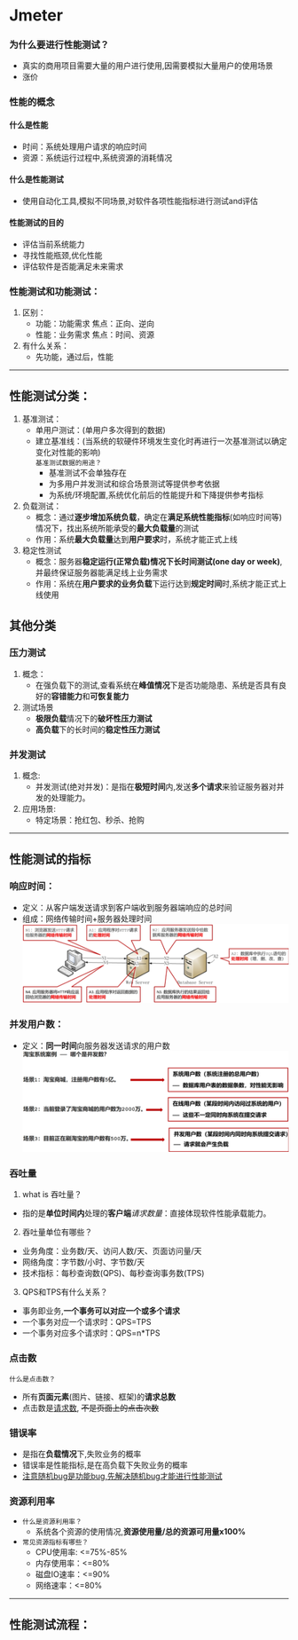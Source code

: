 # Jmeter
### 为什么要进行性能测试？
* 真实的商用项目需要大量的用户进行使用,因需要模拟大量用户的使用场景
* 涨价
### 性能的概念
#### 什么是性能
* 时间：系统处理用户请求的响应时间
* 资源：系统运行过程中,系统资源的消耗情况
#### 什么是性能测试
* 使用自动化工具,模拟不同场景,对软件各项性能指标进行测试and评估
#### 性能测试的目的
* 评估当前系统能力
* 寻找性能瓶颈,优化性能
* 评估软件是否能满足未来需求
### 性能测试和功能测试：
1. 区别：
   * 功能：功能需求 焦点：正向、逆向
   * 性能：业务需求 焦点：时间、资源
2. 有什么关系：
   * 先功能，通过后，性能
***
## 性能测试分类：
1. 基准测试：
   * 单用户测试：(单用户多次得到的数据)
   * 建立基准线：(当系统的软硬件环境发生变化时再进行一次基准测试以确定变化对性能的影响)<br>
   `基准测试数据的用途？`
      * 基准测试不会单独存在
      * 为多用户并发测试和综合场景测试等提供参考依据
      * 为系统/环境配置,系统优化前后的性能提升和下降提供参考指标
2. 负载测试：
   * 概念：通过**逐步增加系统负载**，确定在**满足系统性能指标**(如响应时间等)情况下，找出系统所能承受的**最大负载量**的测试
   * 作用：系统**最大负载量**达到**用户要求**时，系统才能正式上线
3. 稳定性测试
   * 概念：服务器**稳定运行(正常负载)**情况下**长时间测试(one day or week)**,并最终保证服务器能满足线上业务需求
   * 作用：系统在**用户要求的业务负载**下运行达到**规定时间**时,系统才能正式上线使用
## 其他分类
### 压力测试
1. 概念：
   * 在强负载下的测试,查看系统在**峰值情况**下是否功能隐患、系统是否具有良好的**容错能力**和**可恢复能力**
2. 测试场景
   * **极限负载**情况下的**破坏性压力测试**
   * **高负载**下的长时间的**稳定性压力测试**
### 并发测试
1. 概念:
   * 并发测试(绝对并发)：是指在**极短时间**内,发送**多个请求**来验证服务器对并发的处理能力。
2. 应用场景:
   * 特定场景：抢红包、秒杀、抢购
***
## 性能测试的指标
### 响应时间：
* 定义：从客户端发送请求到客户端收到服务器端响应的总时间
* 组成：网络传输时间+服务器处理时间
<br>![img.png](img.png)<br>
### 并发用户数：
* 定义：**同一时间**向服务器发送请求的用户数
<br>![img_1.png](img_1.png)<br>
### 吞吐量
1. what is 吞吐量？
* 指的是**单位时间内**处理的**客户端**_请求数量_：直接体现软件性能承载能力。
2. 吞吐量单位有哪些？
* 业务角度：业务数/天、访问人数/天、页面访问量/天
* 网络角度：字节数/小时、字节数/天
* 技术指标：每秒查询数(QPS)、每秒查询事务数(TPS)
3. QPS和TPS有什么关系？
* 事务即业务,**一个事务可以对应一个或多个请求**
* 一个事务对应一个请求时：QPS=TPS
* 一个事务对应多个请求时：QPS=n*TPS
### 点击数
`什么是点击数？`
* 所有**页面元素**(图片、链接、框架)的**请求总数**
* 点击数是<u>请求数</u>,    ~~不是页面上的点击次数~~
### 错误率
* 是指在**负载情况**下,失败业务的概率
* 错误率是性能指标,是在高负载下失败业务的概率
* <u>注意随机bug是功能bug,先解决随机bug才能进行性能测试</u>
### 资源利用率
* `什么是资源利用率？`
  * 系统各个资源的使用情况,**资源使用量/总的资源可用量x100%**
* `常见资源指标有哪些？`
  * CPU使用率: <=75%-85%
  * 内存使用率：<=80%
  * 磁盘IO速率：<=90%
  * 网络速率：<=80%
***
## 性能测试流程：

